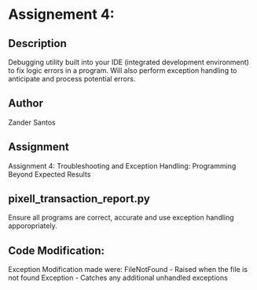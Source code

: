 # Assignement 4: 

## Description
Debugging utility built into your IDE (integrated development environment) to fix logic errors in a program. Will also perform exception handling to anticipate and process potential errors.

## Author
Zander Santos

## Assignment
Assignment 4: Troubleshooting and Exception Handling: Programming Beyond Expected Results

## pixell_transaction_report.py
Ensure all programs are correct, accurate and use exception handling apporopriately.

## Code Modification:
Exception Modification made were:
FileNotFound - Raised when the file is not found 
Exception - Catches any additional unhandled exceptions